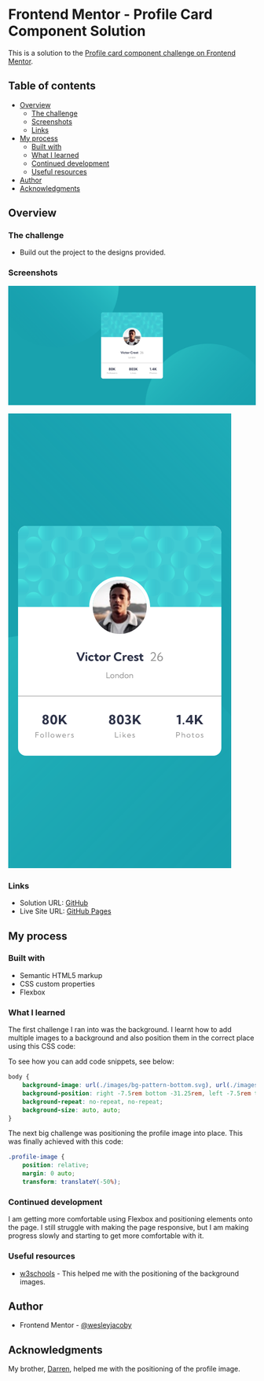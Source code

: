 # Frontend Mentor - Profile Card Component Solution

This is a solution to the [Profile card component challenge on Frontend Mentor](https://www.frontendmentor.io/challenges/profile-card-component-cfArpWshJ).

## Table of contents

- [Overview](#overview)
  - [The challenge](#the-challenge)
  - [Screenshots](#screenshots)
  - [Links](#links)
- [My process](#my-process)
  - [Built with](#built-with)
  - [What I learned](#what-i-learned)
  - [Continued development](#continued-development)
  - [Useful resources](#useful-resources)
- [Author](#author)
- [Acknowledgments](#acknowledgments)

## Overview

### The challenge

- Build out the project to the designs provided.

### Screenshots

![](./images/profile-card-component-desktop.png)

![](./images/profile-card-component-mobile.png)

### Links

- Solution URL: [GitHub](https://github.com/wesleyjacoby/Profile-Card-Component)
- Live Site URL: [GitHub Pages](https://wesleyjacoby.github.io/Profile-Card-Component/)

## My process

### Built with

- Semantic HTML5 markup
- CSS custom properties
- Flexbox

### What I learned

The first challenge I ran into was the background. I learnt how to add multiple images to a background and also position them in the correct place using this CSS code:

To see how you can add code snippets, see below:

```css
body {
    background-image: url(./images/bg-pattern-bottom.svg), url(./images/bg-pattern-top.svg);
    background-position: right -7.5rem bottom -31.25rem, left -7.5rem top -31.25rem;
    background-repeat: no-repeat, no-repeat;
    background-size: auto, auto;
}
```

The next big challenge was positioning the profile image into place. This was finally achieved with this code:

```css
.profile-image {
    position: relative;
    margin: 0 auto;
    transform: translateY(-50%);
```

### Continued development

I am getting more comfortable using Flexbox and positioning elements onto the page. I still struggle with making the page responsive, but I am making progress slowly and starting to get more comfortable with it.

### Useful resources

- [w3schools](https://www.w3schools.com/Css/css3_backgrounds.asp) - This helped me with the positioning of the background images.

## Author

- Frontend Mentor - [@wesleyjacoby](https://www.frontendmentor.io/profile/wesleyjacoby)

## Acknowledgments

My brother, [Darren](https://github.com/darrenjacoby), helped me with the positioning of the profile image.